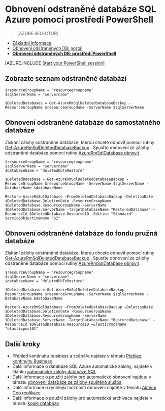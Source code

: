 <properties
    pageTitle="Obnovení odstraněné databáze SQL Azure (Powershellu) | Microsoft Azure"
    description="Obnovení odstraněné databáze SQL Azure (Powershellu)."
    services="sql-database"
    documentationCenter=""
    authors="stevestein"
    manager="jhubbard"
    editor=""/>

<tags
    ms.service="sql-database"
    ms.devlang="NA"
    ms.date="10/12/2016"
    ms.author="sstein"
    ms.workload="NA"
    ms.topic="article"
    ms.tgt_pltfrm="NA"/>


# <a name="restore-a-deleted-azure-sql-database-by-using-powershell"></a>Obnovení odstraněné databáze SQL Azure pomocí prostředí PowerShell

> [AZURE.SELECTOR]
- [Základní informace](sql-database-recovery-using-backups.md)
- [Obnovení odstraněných DB: portál](sql-database-restore-deleted-database-portal.md)
- [**Obnovení odstraněných DB: prostředí PowerShell**](sql-database-restore-deleted-database-powershell.md)

[AZURE.INCLUDE [Start your PowerShell session](../../includes/sql-database-powershell.md)]


## <a name="get-a-list-of-deleted-databases"></a>Zobrazte seznam odstraněné databází

```
$resourceGroupName = "resourcegroupname"
$sqlServerName = "servername"

$DeletedDatabases = Get-AzureRmSqlDeletedDatabaseBackup -ResourceGroupName $resourceGroupName -ServerName $sqlServerName
```

## <a name="restore-your-deleted-database-into-a-standalone-database"></a>Obnovení odstraněné databáze do samostatného databáze

Získání zálohy odstraněné databáze, kterou chcete obnovit pomocí rutiny [Get-AzureRmSqlDeletedDatabaseBackup](https://msdn.microsoft.com/library/azure/mt693387(v=azure.300/).aspx) . Spusťte obnovení ze zálohy odstraněné databáze pomocí rutiny [AzureRmSqlDatabase obnovit](https://msdn.microsoft.com/library/azure/mt693390(v=azure.300/).aspx) .

```
$resourceGroupName = "resourcegroupname"
$sqlServerName = "servername"
$databaseName = "deletedDbToRestore"

$DeletedDatabase = Get-AzureRmSqlDeletedDatabaseBackup -ResourceGroupName $resourceGroupName -ServerName $sqlServerName -DatabaseName $databaseName

Restore-AzureRmSqlDatabase –FromDeletedDatabaseBackup –DeletionDate $DeletedDatabase.DeletionDate -ResourceGroupName $DeletedDatabase.ResourceGroupName -ServerName $DeletedDatabase.ServerName -TargetDatabaseName "RestoredDatabase" –ResourceId $DeletedDatabase.ResourceID -Edition "Standard" -ServiceObjectiveName "S2"
```


## <a name="restore-your-deleted-database-into-an-elastic-database-pool"></a>Obnovení odstraněné databáze do fondu pružná databáze

Získání zálohy odstraněné databáze, kterou chcete obnovit pomocí rutiny [Get-AzureRmSqlDeletedDatabaseBackup](https://msdn.microsoft.com/library/azure/mt693387(v=azure.300/).aspx) . Spusťte obnovení ze zálohy odstraněné databáze pomocí rutiny [AzureRmSqlDatabase obnovit](https://msdn.microsoft.com/library/azure/mt693390(v=azure.300/).aspx) .

```
$resourceGroupName = "resourcegroupname"
$sqlServerName = "servername"
$databaseName = "deletedDbToRestore"

$DeletedDatabase = Get-AzureRmSqlDeletedDatabaseBackup -ResourceGroupName $resourceGroupName -ServerName $sqlServerName -DatabaseName $databaseName

Restore-AzureRmSqlDatabase –FromDeletedDatabaseBackup –DeletionDate $DeletedDatabase.DeletionDate -ResourceGroupName $DeletedDatabase.ResourceGroupName -ServerName $DeletedDatabase.ServerName -TargetDatabaseName "RestoredDatabase" –ResourceId $DeletedDatabase.ResourceID –ElasticPoolName "elasticpool01"
```


## <a name="next-steps"></a>Další kroky

- Přehled kontinuitu business a scénáře najdete v tématu [Přehled kontinuitu Business](sql-database-business-continuity.md)
- Další informace o databáze SQL Azure automatické zálohy, najdete v článku [automatické zálohy databáze SQL](sql-database-automated-backups.md)
- Další informace o použití zálohy pro automatické obnovení najdete v tématu [obnovení databáze ze zálohy spuštěná služba](sql-database-recovery-using-backups.md)
- Další informace o rychlejší možnosti obnovení najdete v tématu [Aktivní Geo replikace](sql-database-geo-replication-overview.md)  
- Další informace o použití zálohy pro automatické archivace najdete v tématu [kopie databáze](sql-database-copy.md)
